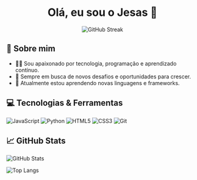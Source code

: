 <h1 align="center">Olá, eu sou o Jesas 👋</h1>

<p align="center">
  <img src="https://streak-stats.demolab.com?user=jesas0&theme=dark&locale=pt_BR&date_format=j%20M%5B%20Y%5D" alt="GitHub Streak" />
</p>

## 🚀 Sobre mim

- 👨‍💻 Sou apaixonado por tecnologia, programação e aprendizado contínuo.
- 🎯 Sempre em busca de novos desafios e oportunidades para crescer.
- 🌱 Atualmente estou aprendendo novas linguagens e frameworks.

## 💻 Tecnologias & Ferramentas

![JavaScript](https://img.shields.io/badge/-JavaScript-F7DF1E?style=flat-square&logo=javascript&logoColor=black)
![Python](https://img.shields.io/badge/-Python-3776AB?style=flat-square&logo=python&logoColor=white)
![HTML5](https://img.shields.io/badge/-HTML5-E34F26?style=flat-square&logo=html5&logoColor=white)
![CSS3](https://img.shields.io/badge/-CSS3-1572B6?style=flat-square&logo=css3)
![Git](https://img.shields.io/badge/-Git-F05032?style=flat-square&logo=git&logoColor=white)

## 📈 GitHub Stats

![GitHub Stats](https://github-readme-stats.vercel.app/api?username=jesas0&show_icons=true&theme=default)

![Top Langs](https://github-readme-stats.vercel.app/api/top-langs/?username=jesas0&layout=compact&theme=default)
